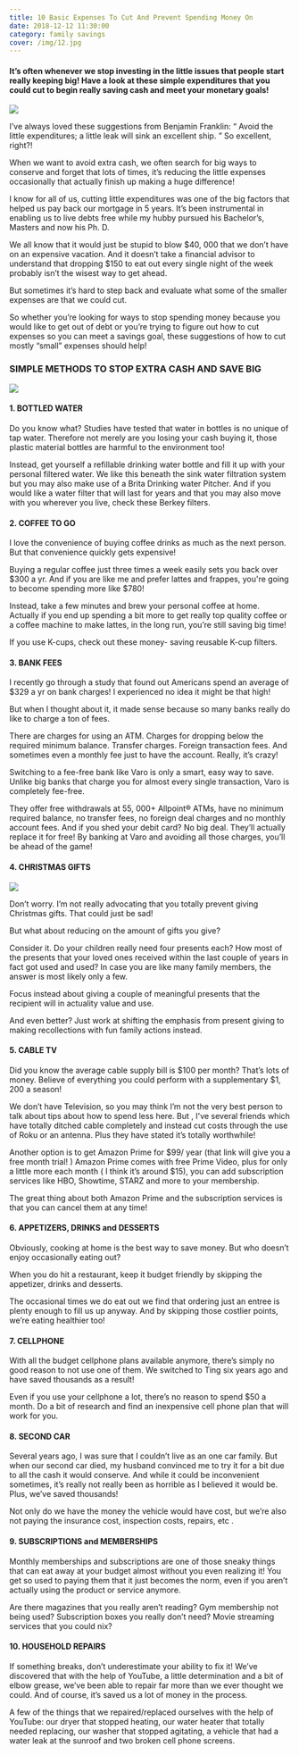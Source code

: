 ```yaml
---
title: 10 Basic Expenses To Cut And Prevent Spending Money On
date: 2018-12-12 11:30:00
category: family savings
cover: /img/12.jpg
---
```


<h4>It’s often whenever we stop investing in the little issues that people start really keeping big! Have a look at these simple expenditures that you could cut to begin really saving cash and meet your monetary goals!</h4>

![](/img/12.jpg)

I’ve always loved these suggestions from Benjamin Franklin: “ Avoid the little expenditures; a little leak will sink an excellent ship. ” So excellent, right?!

When we want to avoid extra cash, we often search for big ways to conserve and forget that lots of times, it’s reducing the little expenses occasionally that actually finish up making a huge difference!

I know for all of us, cutting little expenditures was one of the big factors that helped us pay back our mortgage in 5 years. It’s been instrumental in enabling us to live debts free while my hubby pursued his Bachelor’s, Masters and now his Ph. D.

We all know that it would just be stupid to blow $40, 000 that we don’t have on an expensive vacation. And it doesn’t take a financial advisor to understand that dropping $150 to eat out every single night of the week probably isn’t the wisest way to get ahead.

But sometimes it’s hard to step back and evaluate what some of the smaller expenses are that we could cut.

So whether you’re looking for ways to stop spending money because you would like to get out of debt or you’re trying to figure out how to cut expenses so you can meet a savings goal, these suggestions of how to cut mostly “small” expenses should help!

<!-- more -->

### SIMPLE METHODS TO STOP EXTRA CASH AND SAVE BIG

![](/img/13.jpg)

#### 1. BOTTLED WATER

Do you know what? Studies have tested that water in bottles is no unique of tap water. Therefore not merely are you losing your cash buying it, those plastic material bottles are harmful to the environment too!

Instead, get yourself a refillable drinking water bottle and fill it up with your personal filtered water. We like this beneath the sink water filtration system but you may also make use of a Brita Drinking water Pitcher. And if you would like a water filter that will last for years and that you may also move with you wherever you live, check these Berkey filters.

#### 2. COFFEE TO GO

I love the convenience of buying coffee drinks as much as the next person. But that convenience quickly gets expensive!

Buying a regular coffee just three times a week easily sets you back over $300 a yr. And if you are like me and prefer lattes and frappes, you're going to become spending more like $780!

Instead, take a few minutes and brew your personal coffee at home. Actually if you end up spending a bit more to get really top quality coffee or a coffee machine to make lattes, in the long run, you’re still saving big time!

If you use K-cups, check out these money- saving reusable K-cup filters.

#### 3. BANK FEES

I recently go through a study that found out Americans spend an average of $329 a yr on bank charges! I experienced no idea it might be that high!

But when I thought about it, it made sense because so many banks really do like to charge a ton of fees.

There are charges for using an ATM. Charges for dropping below the required minimum balance. Transfer charges. Foreign transaction fees. And sometimes even a monthly fee just to have the account. Really, it’s crazy!

Switching to a fee-free bank like Varo is only a smart, easy way to save. Unlike big banks that charge you for almost every single transaction, Varo is completely fee-free.

They offer free withdrawals at 55, 000+ Allpoint® ATMs, have no minimum required balance, no transfer fees, no foreign deal charges and no monthly account fees. And if you shed your debit card? No big deal. They’ll actually replace it for free! By banking at Varo and avoiding all those charges, you’ll be ahead of the game!

#### 4. CHRISTMAS GIFTS

![](/img/14.jpg)

Don’t worry. I’m not really advocating that you totally prevent giving Christmas gifts. That could just be sad!

But what about reducing on the amount of gifts you give?

Consider it. Do your children really need four presents each? How most of the presents that your loved ones received within the last couple of years in fact got used and used? In case you are like many family members, the answer is most likely only a few.

Focus instead about giving a couple of meaningful presents that the recipient will in actuality value and use.

And even better? Just work at shifting the emphasis from present giving to making recollections with fun family actions instead.

#### 5. CABLE TV

Did you know the average cable supply bill is $100 per month? That’s lots of money. Believe of everything you could perform with a supplementary $1, 200 a season!

We don’t have Television, so you may think I’m not the very best person to talk about tips about how to spend less here. But , I've several friends which have totally ditched cable completely and instead cut costs through the use of Roku or an antenna. Plus they have stated it’s totally worthwhile!

Another option is to get Amazon Prime for $99/ year (that link will give you a free month trial! ) Amazon Prime comes with free Prime Video, plus for only a little more each month ( I think it’s around $15), you can add subscription services like HBO, Showtime, STARZ and more to your membership.

The great thing about both Amazon Prime and the subscription services is that you can cancel them at any time!

#### 6. APPETIZERS, DRINKS and DESSERTS

Obviously, cooking at home is the best way to save money. But who doesn’t enjoy occasionally eating out?

When you do hit a restaurant, keep it budget friendly by skipping the appetizer, drinks and desserts.

The occasional times we do eat out we find that ordering just an entree is plenty enough to fill us up anyway. And by skipping those costlier points, we’re eating healthier too!

#### 7. CELLPHONE

With all the budget cellphone plans available anymore, there’s simply no good reason to not use one of them. We switched to Ting six years ago and have saved thousands as a result!

Even if you use your cellphone a lot, there’s no reason to spend $50 a month. Do a bit of research and find an inexpensive cell phone plan that will work for you.

#### 8. SECOND CAR

Several years ago, I was sure that I couldn’t live as an one car family. But when our second car died, my husband convinced me to try it for a bit due to all the cash it would conserve. And while it could be inconvenient sometimes, it’s really not really been as horrible as I believed it would be. Plus, we’ve saved thousands!

Not only do we have the money the vehicle would have cost, but we’re also not paying the insurance cost, inspection costs, repairs, etc .

#### 9. SUBSCRIPTIONS and MEMBERSHIPS

Monthly memberships and subscriptions are one of those sneaky things that can eat away at your budget almost without you even realizing it! You get so used to paying them that it just becomes the norm, even if you aren’t actually using the product or service anymore.

Are there magazines that you really aren’t reading? Gym membership not being used? Subscription boxes you really don’t need? Movie streaming services that you could nix?

#### 10. HOUSEHOLD REPAIRS

If something breaks, don’t underestimate your ability to fix it! We’ve discovered that with the help of YouTube, a little determination and a bit of elbow grease, we’ve been able to repair far more than we ever thought we could. And of course, it’s saved us a lot of money in the process.

A few of the things that we repaired/replaced ourselves with the help of YouTube: our dryer that stopped heating, our water heater that totally needed replacing, our washer that stopped agitating, a vehicle that had a water leak at the sunroof and two broken cell phone screens.